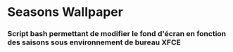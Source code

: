# Seasons Wallpaper
### Script bash permettant de modifier le fond d'écran en fonction des saisons sous environnement de bureau XFCE

